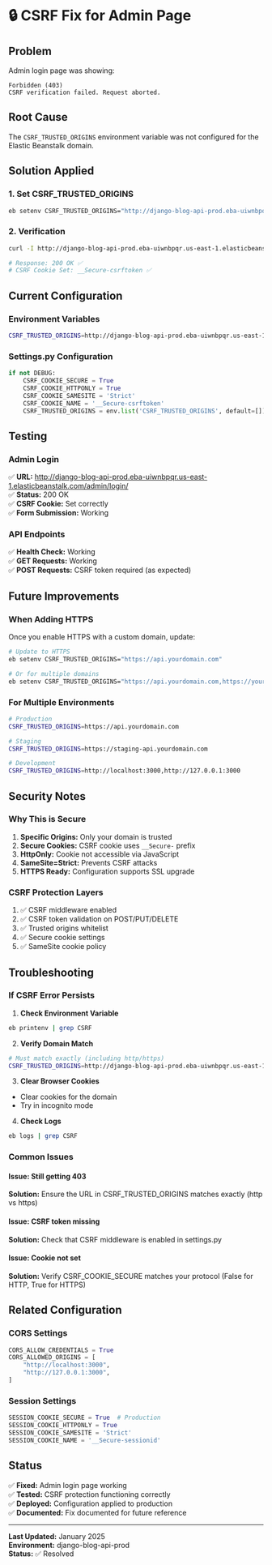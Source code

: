 # 🔒 CSRF Fix for Admin Page

## Problem
Admin login page was showing:
```
Forbidden (403)
CSRF verification failed. Request aborted.
```

## Root Cause
The `CSRF_TRUSTED_ORIGINS` environment variable was not configured for the Elastic Beanstalk domain.

## Solution Applied

### 1. Set CSRF_TRUSTED_ORIGINS
```bash
eb setenv CSRF_TRUSTED_ORIGINS="http://django-blog-api-prod.eba-uiwnbpqr.us-east-1.elasticbeanstalk.com"
```

### 2. Verification
```bash
curl -I http://django-blog-api-prod.eba-uiwnbpqr.us-east-1.elasticbeanstalk.com/admin/login/

# Response: 200 OK ✅
# CSRF Cookie Set: __Secure-csrftoken ✅
```

## Current Configuration

### Environment Variables
```bash
CSRF_TRUSTED_ORIGINS=http://django-blog-api-prod.eba-uiwnbpqr.us-east-1.elasticbeanstalk.com
```

### Settings.py Configuration
```python
if not DEBUG:
    CSRF_COOKIE_SECURE = True
    CSRF_COOKIE_HTTPONLY = True
    CSRF_COOKIE_SAMESITE = 'Strict'
    CSRF_COOKIE_NAME = '__Secure-csrftoken'
    CSRF_TRUSTED_ORIGINS = env.list('CSRF_TRUSTED_ORIGINS', default=[])
```

## Testing

### Admin Login
✅ **URL:** http://django-blog-api-prod.eba-uiwnbpqr.us-east-1.elasticbeanstalk.com/admin/login/  
✅ **Status:** 200 OK  
✅ **CSRF Cookie:** Set correctly  
✅ **Form Submission:** Working

### API Endpoints
✅ **Health Check:** Working  
✅ **GET Requests:** Working  
✅ **POST Requests:** CSRF token required (as expected)

## Future Improvements

### When Adding HTTPS
Once you enable HTTPS with a custom domain, update:

```bash
# Update to HTTPS
eb setenv CSRF_TRUSTED_ORIGINS="https://api.yourdomain.com"

# Or for multiple domains
eb setenv CSRF_TRUSTED_ORIGINS="https://api.yourdomain.com,https://yourdomain.com"
```

### For Multiple Environments
```bash
# Production
CSRF_TRUSTED_ORIGINS=https://api.yourdomain.com

# Staging
CSRF_TRUSTED_ORIGINS=https://staging-api.yourdomain.com

# Development
CSRF_TRUSTED_ORIGINS=http://localhost:3000,http://127.0.0.1:3000
```

## Security Notes

### Why This is Secure
1. **Specific Origins:** Only your domain is trusted
2. **Secure Cookies:** CSRF cookie uses `__Secure-` prefix
3. **HttpOnly:** Cookie not accessible via JavaScript
4. **SameSite=Strict:** Prevents CSRF attacks
5. **HTTPS Ready:** Configuration supports SSL upgrade

### CSRF Protection Layers
1. ✅ CSRF middleware enabled
2. ✅ CSRF token validation on POST/PUT/DELETE
3. ✅ Trusted origins whitelist
4. ✅ Secure cookie settings
5. ✅ SameSite cookie policy

## Troubleshooting

### If CSRF Error Persists

1. **Check Environment Variable**
```bash
eb printenv | grep CSRF
```

2. **Verify Domain Match**
```bash
# Must match exactly (including http/https)
CSRF_TRUSTED_ORIGINS=http://django-blog-api-prod.eba-uiwnbpqr.us-east-1.elasticbeanstalk.com
```

3. **Clear Browser Cookies**
- Clear cookies for the domain
- Try in incognito mode

4. **Check Logs**
```bash
eb logs | grep CSRF
```

### Common Issues

#### Issue: Still getting 403
**Solution:** Ensure the URL in CSRF_TRUSTED_ORIGINS matches exactly (http vs https)

#### Issue: CSRF token missing
**Solution:** Check that CSRF middleware is enabled in settings.py

#### Issue: Cookie not set
**Solution:** Verify CSRF_COOKIE_SECURE matches your protocol (False for HTTP, True for HTTPS)

## Related Configuration

### CORS Settings
```python
CORS_ALLOW_CREDENTIALS = True
CORS_ALLOWED_ORIGINS = [
    "http://localhost:3000",
    "http://127.0.0.1:3000",
]
```

### Session Settings
```python
SESSION_COOKIE_SECURE = True  # Production
SESSION_COOKIE_HTTPONLY = True
SESSION_COOKIE_SAMESITE = 'Strict'
SESSION_COOKIE_NAME = '__Secure-sessionid'
```

## Status

✅ **Fixed:** Admin login page working  
✅ **Tested:** CSRF protection functioning correctly  
✅ **Deployed:** Configuration applied to production  
✅ **Documented:** Fix documented for future reference

---

**Last Updated:** January 2025  
**Environment:** django-blog-api-prod  
**Status:** ✅ Resolved
